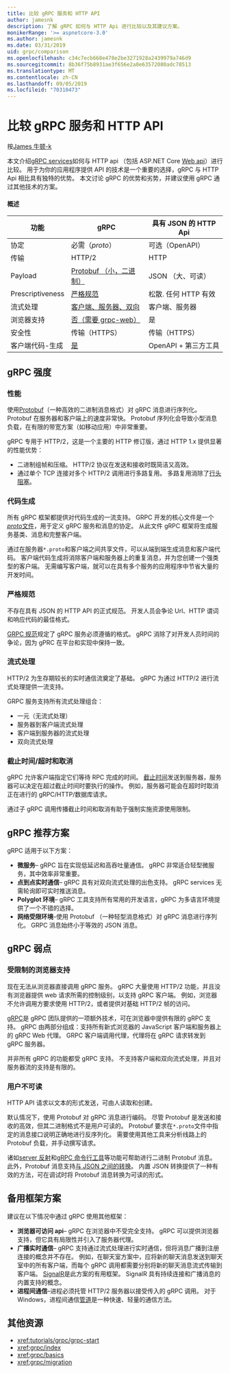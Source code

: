 ```yaml
---
title: 比较 gRPC 服务和 HTTP API
author: jamesnk
description: 了解 gRPC 如何与 HTTP Api 进行比较以及其建议方案。
monikerRange: '>= aspnetcore-3.0'
ms.author: jamesnk
ms.date: 03/31/2019
uid: grpc/comparison
ms.openlocfilehash: c34c7ecb668e478e2be3271928a2439979a746d9
ms.sourcegitcommit: 8b36f75b8931ae3f656e2a8e63572080adc78513
ms.translationtype: MT
ms.contentlocale: zh-CN
ms.lasthandoff: 09/05/2019
ms.locfileid: "70310473"
---
```

# <a name="comparing-grpc-services-with-http-apis"></a>比较 gRPC 服务和 HTTP API

按[James 牛顿-k](https://twitter.com/jamesnk)

本文介绍[gRPC services](https://grpc.io/docs/guides/)如何与 HTTP api （包括 ASP.NET Core [Web api](xref:web-api/index)）进行比较。 用于为你的应用程序提供 API 的技术是一个重要的选择，gRPC 与 HTTP Api 相比具有独特的优势。 本文讨论 gRPC 的优势和劣势，并建议使用 gRPC 通过其他技术的方案。

#### <a name="overview"></a>概述

| 功能          | gRPC                                               | 具有 JSON 的 HTTP Api           |
| ---------------- | -------------------------------------------------- | ----------------------------- |
| 协定         | 必需（*proto*）                                | 可选（OpenAPI）            |
| 传输        | HTTP/2                                             | HTTP                          |
| Payload          | [Protobuf （小，二进制）](#performance)           | JSON （大、可读）  |
| Prescriptiveness | [严格规范](#strict-specification)      | 松散. 任何 HTTP 有效      |
| 流式处理        | [客户端、服务器、双向](#streaming)       | 客户端、服务器                |
| 浏览器支持  | [否（需要 grpc-web）](#limited-browser-support) | 是                           |
| 安全性         | 传输（HTTPS）                                  | 传输（HTTPS）             |
| 客户端代码-生成  | [是](#code-generation)                            | OpenAPI + 第三方工具 |

## <a name="grpc-strengths"></a>gRPC 强度

### <a name="performance"></a>性能

使用[Protobuf](https://developers.google.com/protocol-buffers/docs/overview)（一种高效的二进制消息格式）对 gRPC 消息进行序列化。 Protobuf 在服务器和客户端上的速度非常快。 Protobuf 序列化会导致小型消息负载，在有限的带宽方案（如移动应用）中非常重要。

gRPC 专用于 HTTP/2，这是一个主要的 HTTP 修订版，通过 HTTP 1.x 提供显著的性能优势：

* 二进制组帧和压缩。 HTTP/2 协议在发送和接收时既简洁又高效。
* 通过单个 TCP 连接对多个 HTTP/2 调用进行多路复用。 多路复用消除了[行头阻塞](https://en.wikipedia.org/wiki/Head-of-line_blocking)。

### <a name="code-generation"></a>代码生成

所有 gRPC 框架都提供对代码生成的一流支持。 GRPC 开发的核心文件是一个[ *proto*文件](https://developers.google.com/protocol-buffers/docs/proto3)，用于定义 gRPC 服务和消息的协定。 从此文件 gRPC 框架将生成服务基类、消息和完整客户端。

通过在服务器`*.proto`和客户端之间共享文件，可以从端到端生成消息和客户端代码。 客户端代码生成将消除客户端和服务器上的重复消息，并为您创建一个强类型的客户端。 无需编写客户端，就可以在具有多个服务的应用程序中节省大量的开发时间。

### <a name="strict-specification"></a>严格规范

不存在具有 JSON 的 HTTP API 的正式规范。 开发人员会争论 Url、HTTP 谓词和响应代码的最佳格式。

[GRPC 规范](https://github.com/grpc/grpc/blob/master/doc/PROTOCOL-HTTP2.md)规定了 gRPC 服务必须遵循的格式。 gRPC 消除了对开发人员时间的争论，因为 gPRC 在平台和实现中保持一致。

### <a name="streaming"></a>流式处理

HTTP/2 为生存期较长的实时通信流奠定了基础。 gRPC 为通过 HTTP/2 进行流式处理提供一流支持。

GRPC 服务支持所有流式处理组合：

* 一元（无流式处理）
* 服务器到客户端流式处理
* 客户端到服务器的流式处理
* 双向流式处理

### <a name="deadlinetimeouts-and-cancellation"></a>截止时间/超时和取消

gRPC 允许客户端指定它们等待 RPC 完成的时间。 [截止时间](https://grpc.io/blog/deadlines)发送到服务器，服务器可以决定在超过截止时间时要执行的操作。 例如，服务器可能会在超时时取消正在进行的 gRPC/HTTP/数据库请求。

通过子 gRPC 调用传播截止时间和取消有助于强制实施资源使用限制。

## <a name="grpc-recommended-scenarios"></a>gRPC 推荐方案

gRPC 适用于以下方案：

* **微服务**&ndash; gRPC 旨在实现低延迟和高吞吐量通信。 gRPC 非常适合轻型微服务，其中效率非常重要。
* **点到点实时通信**&ndash; gRPC 具有对双向流式处理的出色支持。 gRPC services 无需轮询即可实时推送消息。
* **Polyglot 环境**&ndash; gRPC 工具支持所有常用的开发语言，gRPC 为多语言环境提供了一个不错的选择。
* **网络受限环境**&ndash;使用 Protobuf （一种轻型消息格式）对 gRPC 消息进行序列化。 GRPC 消息始终小于等效的 JSON 消息。

## <a name="grpc-weaknesses"></a>gRPC 弱点

### <a name="limited-browser-support"></a>受限制的浏览器支持

现在无法从浏览器直接调用 gRPC 服务。 gRPC 大量使用 HTTP/2 功能，并且没有浏览器提供 web 请求所需的控制级别，以支持 gRPC 客户端。 例如，浏览器不允许调用方要求使用 HTTP/2，或者提供对基础 HTTP/2 帧的访问。

[gRPC](https://grpc.io/docs/tutorials/basic/web.html)是 gRPC 团队提供的一项额外技术，可在浏览器中提供有限的 gRPC 支持。 gRPC 由两部分组成：支持所有新式浏览器的 JavaScript 客户端和服务器上的 gRPC Web 代理。 GRPC 客户端调用代理，代理将在 gRPC 请求转发到 gRPC 服务器。

并非所有 gRPC 的功能都受 gRPC 支持。 不支持客户端和双向流式处理，并且对服务器流的支持是有限的。

### <a name="not-human-readable"></a>用户不可读

HTTP API 请求以文本的形式发送，可由人读取和创建。

默认情况下，使用 Protobuf 对 gRPC 消息进行编码。 尽管 Protobuf 是发送和接收的高效，但其二进制格式不是用户可读的。 Protobuf 要求在`*.proto`文件中指定的消息接口说明正确地进行反序列化。 需要使用其他工具来分析线路上的 Protobuf 负载，并手动撰写请求。

诸如[server 反射](https://github.com/grpc/grpc/blob/master/doc/server-reflection.md)和[gRPC 命令行工具](https://github.com/grpc/grpc/blob/master/doc/command_line_tool.md)等功能可帮助进行二进制 Protobuf 消息。 此外，Protobuf 消息支持[与 JSON 之间的转换](https://developers.google.com/protocol-buffers/docs/proto3#json)。 内置 JSON 转换提供了一种有效的方法，可在调试时将 Protobuf 消息转换为可读的形式。

## <a name="alternative-framework-scenarios"></a>备用框架方案

建议在以下情况中通过 gRPC 使用其他框架：

* **浏览器可访问 api**&ndash; gRPC 在浏览器中不受完全支持。 gRPC 可以提供浏览器支持，但它具有局限性并引入了服务器代理。
* **广播实时通信**&ndash; gRPC 支持通过流式处理进行实时通信，但将消息广播到注册连接的概念并不存在。 例如，在聊天室方案中，应将新的聊天消息发送到聊天室中的所有客户端，而每个 gRPC 调用都需要分别将新的聊天消息流式传输到客户端。 [SignalR](xref:signalr/introduction)是此方案的有用框架。 SignalR 具有持续连接和广播消息的内置支持的概念。
* **进程间通信**&ndash;进程必须托管 HTTP/2 服务器以接受传入的 gRPC 调用。 对于 Windows，进程间通信[管道](/dotnet/standard/io/pipe-operations)是一种快速、轻量的通信方法。

## <a name="additional-resources"></a>其他资源

* <xref:tutorials/grpc/grpc-start>
* <xref:grpc/index>
* <xref:grpc/basics>
* <xref:grpc/migration>
